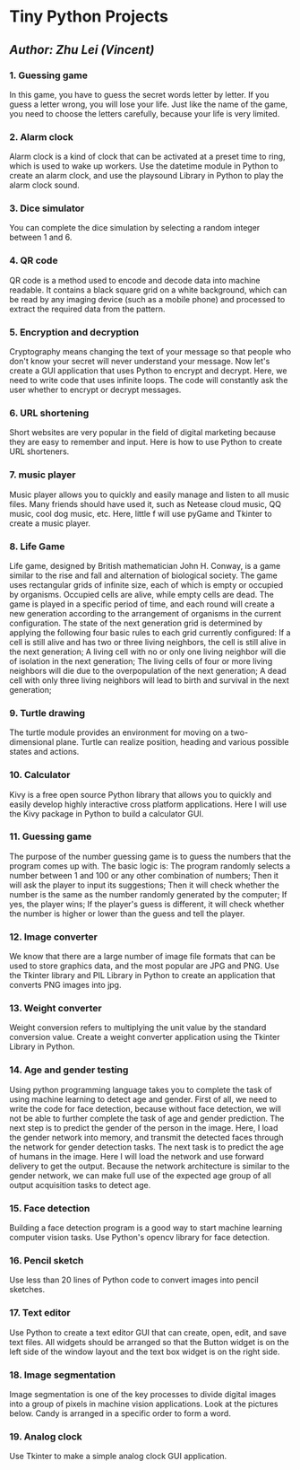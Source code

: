 # Tiny Python Projects 
## _Author: Zhu Lei (Vincent)_ 

### 1. Guessing game

In this game, you have to guess the secret words letter by letter.
If you guess a letter wrong, you will lose your life.
Just like the name of the game, you need to choose the letters carefully, because your life is very limited.

### 2. Alarm clock

Alarm clock is a kind of clock that can be activated at a preset time to ring, which is used to wake up workers.
Use the datetime module in Python to create an alarm clock, and use the playsound Library in Python to play the alarm clock sound.

### 3. Dice simulator

You can complete the dice simulation by selecting a random integer between 1 and 6.

### 4. QR code

QR code is a method used to encode and decode data into machine readable.
It contains a black square grid on a white background, which can be read by any imaging device (such as a mobile phone) and processed to extract the required data from the pattern.

### 5. Encryption and decryption

Cryptography means changing the text of your message so that people who don't know your secret will never understand your message.
Now let's create a GUI application that uses Python to encrypt and decrypt.
Here, we need to write code that uses infinite loops. The code will constantly ask the user whether to encrypt or decrypt messages.

### 6. URL shortening

Short websites are very popular in the field of digital marketing because they are easy to remember and input.
Here is how to use Python to create URL shorteners.

### 7. music player 

Music player allows you to quickly and easily manage and listen to all music files.
Many friends should have used it, such as Netease cloud music, QQ music, cool dog music, etc.
Here, little f will use pyGame and Tkinter to create a music player.

### 8. Life Game

Life game, designed by British mathematician John H. Conway, is a game similar to the rise and fall and alternation of biological society.
The game uses rectangular grids of infinite size, each of which is empty or occupied by organisms. Occupied cells are alive, while empty cells are dead.
The game is played in a specific period of time, and each round will create a new generation according to the arrangement of organisms in the current configuration.
The state of the next generation grid is determined by applying the following four basic rules to each grid currently configured:
  If a cell is still alive and has two or three living neighbors, the cell is still alive in the next generation;
  A living cell with no or only one living neighbor will die of isolation in the next generation;
  The living cells of four or more living neighbors will die due to the overpopulation of the next generation;
  A dead cell with only three living neighbors will lead to birth and survival in the next generation;

### 9. Turtle drawing

The turtle module provides an environment for moving on a two-dimensional plane.
Turtle can realize position, heading and various possible states and actions.

### 10. Calculator

Kivy is a free open source Python library that allows you to quickly and easily develop highly interactive cross platform applications.
Here I will use the Kivy package in Python to build a calculator GUI.

### 11. Guessing game

The purpose of the number guessing game is to guess the numbers that the program comes up with. The basic logic is:
  The program randomly selects a number between 1 and 100 or any other combination of numbers;
  Then it will ask the player to input its suggestions;
  Then it will check whether the number is the same as the number randomly generated by the computer; If yes, the player wins;
  If the player's guess is different, it will check whether the number is higher or lower than the guess and tell the player.

### 12. Image converter

We know that there are a large number of image file formats that can be used to store graphics data, and the most popular are JPG and PNG.
Use the Tkinter library and PIL Library in Python to create an application that converts PNG images into jpg.

### 13. Weight converter

Weight conversion refers to multiplying the unit value by the standard conversion value.
Create a weight converter application using the Tkinter Library in Python.

### 14. Age and gender testing

Using python programming language takes you to complete the task of using machine learning to detect age and gender.
First of all, we need to write the code for face detection, because without face detection, we will not be able to further complete the task of age and gender prediction.
The next step is to predict the gender of the person in the image. Here, I load the gender network into memory, and transmit the detected faces through the network for gender detection tasks.
The next task is to predict the age of humans in the image. Here I will load the network and use forward delivery to get the output. Because the network architecture is similar to the gender network, we can make full use of the expected age group of all output acquisition tasks to detect age.

### 15. Face detection

Building a face detection program is a good way to start machine learning computer vision tasks.
Use Python's opencv library for face detection.

### 16. Pencil sketch

Use less than 20 lines of Python code to convert images into pencil sketches.

### 17. Text editor

Use Python to create a text editor GUI that can create, open, edit, and save text files.
All widgets should be arranged so that the Button widget is on the left side of the window layout and the text box widget is on the right side.

### 18. Image segmentation

Image segmentation is one of the key processes to divide digital images into a group of pixels in machine vision applications.
Look at the pictures below. Candy is arranged in a specific order to form a word.

### 19. Analog clock

Use Tkinter to make a simple analog clock GUI application.



